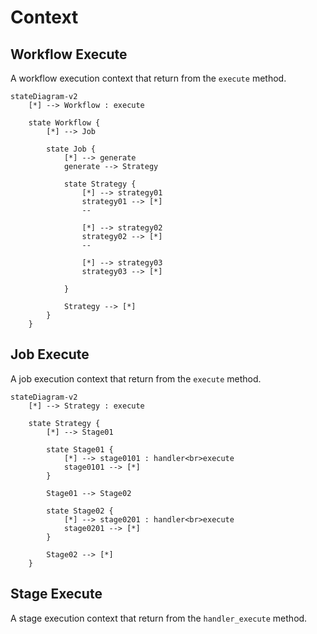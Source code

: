 # Context

## Workflow Execute

A workflow execution context that return from the `execute` method.

```mermaid
stateDiagram-v2
    [*] --> Workflow : execute

    state Workflow {
        [*] --> Job

        state Job {
            [*] --> generate
            generate --> Strategy

            state Strategy {
                [*] --> strategy01
                strategy01 --> [*]
                --

                [*] --> strategy02
                strategy02 --> [*]
                --

                [*] --> strategy03
                strategy03 --> [*]

            }

            Strategy --> [*]
        }
    }
```

## Job Execute

A job execution context that return from the `execute` method.

```mermaid
stateDiagram-v2
    [*] --> Strategy : execute

    state Strategy {
        [*] --> Stage01

        state Stage01 {
            [*] --> stage0101 : handler<br>execute
            stage0101 --> [*]
        }

        Stage01 --> Stage02

        state Stage02 {
            [*] --> stage0201 : handler<br>execute
            stage0201 --> [*]
        }

        Stage02 --> [*]
    }
```

## Stage Execute

A stage execution context that return from the `handler_execute` method.
